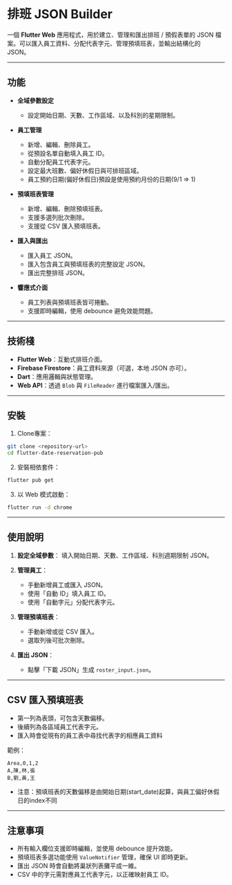 # 排班 JSON Builder

一個 **Flutter Web** 應用程式，用於建立、管理和匯出排班 / 預假表單的 JSON 檔案。可以匯入員工資料、分配代表字元、管理預填班表，並輸出結構化的 JSON。

---

## 功能

* **全域參數設定**

  * 設定開始日期、天數、工作區域、以及科別的星期限制。
* **員工管理**

  * 新增、編輯、刪除員工。
  * 從預設名單自動填入員工 ID。
  * 自動分配員工代表字元。
  * 設定最大班數、偏好休假日與可排班區域。
  * 員工預約日期(偏好休假日)預設是使用預約月份的日期(9/1 => 1)
* **預填班表管理**

  * 新增、編輯、刪除預填班表。
  * 支援多選列批次刪除。
  * 支援從 CSV 匯入預填班表。
* **匯入與匯出**

  * 匯入員工 JSON。
  * 匯入包含員工與預填班表的完整設定 JSON。
  * 匯出完整排班 JSON。
* **響應式介面**

  * 員工列表與預填班表皆可捲動。
  * 支援即時編輯，使用 debounce 避免效能問題。

---

## 技術棧

* **Flutter Web**：互動式排班介面。
* **Firebase Firestore**：員工資料來源（可選，本地 JSON 亦可）。
* **Dart**：應用邏輯與狀態管理。
* **Web API**：透過 `Blob` 與 `FileReader` 進行檔案匯入/匯出。

---

## 安裝

1. Clone專案：

```bash
git clone <repository-url>
cd flutter-date-reservation-pub
```

2. 安裝相依套件：

```bash
flutter pub get
```

3. 以 Web 模式啟動：

```bash
flutter run -d chrome
```

---

## 使用說明

1. **設定全域參數**：
   填入開始日期、天數、工作區域、科別週期限制 JSON。

2. **管理員工**：

   * 手動新增員工或匯入 JSON。
   * 使用「自動 ID」填入員工 ID。
   * 使用「自動字元」分配代表字元。

3. **管理預填班表**：

   * 手動新增或從 CSV 匯入。
   * 選取列後可批次刪除。

4. **匯出 JSON**：

   * 點擊「下載 JSON」生成 `roster_input.json`。

---

## CSV 匯入預填班表

* 第一列為表頭，可包含天數偏移。
* 後續列為各區域員工代表字元。
* 匯入時會從現有的員工表中尋找代表字的相應員工資料

範例：

```
Area,0,1,2
A,陳,林,張
B,劉,黃,王
```

* 注意：預填班表的天數偏移是由開始日期(start_date)起算，與員工偏好休假日的index不同

---

## 注意事項

* 所有輸入欄位支援即時編輯，並使用 debounce 提升效能。
* 預填班表多選功能使用 `ValueNotifier` 管理，確保 UI 即時更新。
* 匯出 JSON 時會自動將巢狀列表攤平成一維。
* CSV 中的字元需對應員工代表字元，以正確映射員工 ID。
